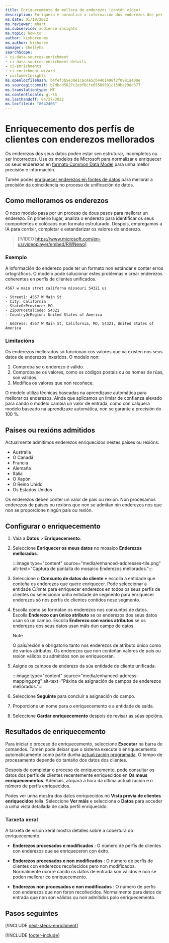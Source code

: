 ```yaml
---
title: Enriquecemento de mellora de enderezos (contén vídeo)
description: Enriqueza e normalice a información dos enderezos dos perfís de clientes cos modelos de Microsoft.
ms.date: 01/19/2022
ms.reviewer: mhart
ms.subservice: audience-insights
ms.topic: how-to
author: kishorem-ms
ms.author: kishorem
manager: shellyha
searchScope:
- ci-data-sources-enrichment
- ci-data-sources-enrichment-details
- ci-enrichments
- ci-enrichment-wizard
- customerInsights
ms.openlocfilehash: b4fef3b5e30e1cac4e5cb4401498f2f0981a409e
ms.sourcegitcommit: b7dbcd5627c2ebfbcfe65589991c159ba290d377
ms.translationtype: MT
ms.contentlocale: gl-ES
ms.lasthandoff: 04/27/2022
ms.locfileid: "8642466"
---
```

# <a name="enrichment-of-customer-profiles-with-enhanced-addresses"></a>Enriquecemento dos perfís de clientes con enderezos mellorados

Os enderezos dos seus datos poden estar sen estruturar, incompletos ou ser incorrectos. Use os modelos de Microsoft para normalizar e enriquecer os seus enderezos en [formato Common Data Model](/common-data-model/schema/core/applicationcommon/address) para unha mellor precisión e información.

Tamén podes [enriquecer enderezos en fontes de datos](data-sources-enrichment.md) para mellorar a precisión da coincidencia no proceso de unificación de datos. 

## <a name="how-we-enhance-addresses"></a>Como melloramos os enderezos

O noso modelo pasa por un proceso de dous pasos para mellorar un enderezo. En primeiro lugar, analiza o enderezo para identificar os seus compoñentes e colócaos nun formato estruturado. Despois, empregamos a IA para corrixir, completar e estandarizar os valores do enderezo.

> [!VIDEO https://www.microsoft.com/en-us/videoplayer/embed/RWNewo]

### <a name="example"></a>Exemplo

A información do enderezo pode ter un formato non estándar e conter erros ortográficos. O modelo pode solucionar estes problemas e crear enderezos coherentes en perfís de clientes unificados.

```Input
4567 w main stret californa missouri 54321 us
```

```Output
- Street1: 4567 W Main St
- City: California
- StateOrProvince: MO
- ZipOrPostalCode: 54321
- CountryOrRegion: United States of America

- Address: 4567 W Main St, California, MO, 54321, United States of America
```

### <a name="limitations"></a>Limitacións

Os enderezos mellorados só funcionan cos valores que xa existen nos seus datos de enderezos inxeridos. O modelo non: 

1. Comproba se o enderezo é válido.
2. Comproba se os valores, como os códigos postais ou os nomes de rúas, son válidos.
3. Modifica os valores que non recoñece.

O modelo utiliza técnicas baseadas na aprendizaxe automática para mellorar os enderezos. Aínda que aplicamos un limiar de confianza elevado para cando o modelo cambia un valor de entrada, como con calquera modelo baseado na aprendizaxe automática, non se garante a precisión do 100 %.

## <a name="supported-countries-or-regions"></a>Países ou rexións admitidos

Actualmente admitimos enderezos enriquecidos nestes países ou rexións: 

- Australia
- O Canadá
- Francia
- Alemaña
- Italia
- O Xapón
- O Reino Unido
- Os Estados Unidos

Os enderezos deben conter un valor de país ou rexión. Non procesamos enderezos de países ou rexións que non se admitan nin enderezos nos que non se proporcione ningún país ou rexión.

## <a name="configure-the-enrichment"></a>Configurar o enriquecemento

1. Vaia a **Datos** > **Enriquecemento**.

1. Seleccione **Enriquecer os meus datos** no mosaico **Enderezos mellorados**.

   :::image type="content" source="media/enhanced-addresses-tile.png" alt-text="Captura de pantalla do mosaico Enderezos mellorados.":::

1. Seleccione o **Conxunto de datos do cliente** e escolla a entidade que conteña os enderezos que quere enriquecer. Pode seleccionar a entidade *Cliente* para enriquecer enderezos en todos os seus perfís de clientes ou seleccionar unha entidade de segmento para enriquecer enderezos só nos perfís de clientes contidos nese segmento.

1. Escolla como se formatan os enderezos nos conxuntos de datos. Escolla **Enderezo cun único atributo** se os enderezos dos seus datos usan só un campo. Escolla **Enderezo con varios atributos** se os enderezos dos seus datos usan máis dun campo de datos.

   > [!NOTE]
   > O país/rexión é obrigatorio tanto nos enderezos de atributo único como de varios atributos. Os enderezos que non conteñan valores de país ou rexión válidos ou admitidos non se enriquecerán.

1.  Asigne os campos de enderezo da súa entidade de cliente unificada.

    :::image type="content" source="media/enhanced-address-mapping.png" alt-text="Páxina de asignación de campos de enderezos mellorados.":::

1. Seleccione **Seguinte** para concluír a asignación do campo.

1. Proporcione un nome para o enriquecemento e a entidade de saída.

1. Seleccione **Gardar enriquecemento** despois de revisar as súas opcións.

## <a name="enrichment-results"></a>Resultados de enriquecemento

Para iniciar o proceso de enriquecemento, seleccione **Executar** na barra de comandos. Tamén pode deixar que o sistema execute o enriquecemento automaticamente como parte dunha [actualización programada](system.md#schedule-tab). O tempo de procesamento depende do tamaño dos datos dos clientes.

Despois de completar o proceso de enriquecemento, pode consultar os datos dos perfís de clientes recentemente enriquecidos en **Os meus enriquecementos**. Ademais, atopará a hora da última actualización e o número de perfís enriquecidos.

Podes ver unha mostra dos datos enriquecidos no **Vista previa de clientes enriquecidos** tella. Seleccione **Ver máis** e selecciona o **Datos** para acceder a unha vista detallada de cada perfil enriquecido.

### <a name="overview-card"></a>Tarxeta xeral

A tarxeta de visión xeral mostra detalles sobre a cobertura do enriquecemento. 

* **Enderezos procesados e modificados** : O número de perfís de clientes con enderezos que se enriqueceron con éxito.

* **Enderezos procesados e non modificados** : O número de perfís de clientes con enderezos recoñecidos pero non modificados. Normalmente ocorre cando os datos de entrada son válidos e non se poden mellorar co enriquecemento.

* **Enderezos non procesados e non modificados** : O número de perfís con enderezos que non foron recoñecidos. Normalmente para datos de entrada que non son válidos ou non admitidos polo enriquecemento.

## <a name="next-steps"></a>Pasos seguintes

[!INCLUDE [next-steps-enrichment](includes/next-steps-enrichment.md)]

[!INCLUDE [footer-include](includes/footer-banner.md)]
